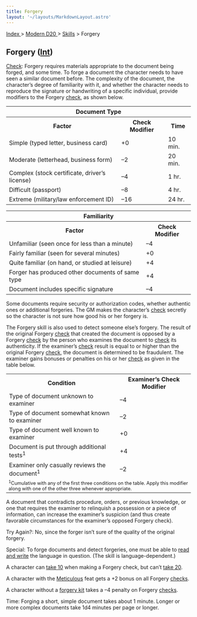```yaml
---
title: Forgery
layout: '~/layouts/MarkdownLayout.astro'
---
```


[ Index ](/) > [ Modern D20 ](/modern.d20.srd) > [Skills](/modern.d20.srd/skills) > Forgery

## Forgery ([Int](/modern.d20.srd/basics/ability.scores))

[Check](/modern.d20.srd/skills/skill.basics.php#skill): Forgery requires
materials appropriate to the document being forged, and some time. To forge a
document the character needs to have seen a similar document before. The
complexity of the document, the character’s degree of familiarity with it, and
whether the character needs to reproduce the signature or handwriting of a
specific individual, provide modifiers to the Forgery
[check](/modern.d20.srd/skills/skill.basics.php#skill), as shown below.


<table> <tr><th colspan="3"> Document Type</th></tr> <tr> <th>Factor</th> <th>Check Modifier</th> <th>Time</th> </tr> <tr><td> Simple (typed letter, business card)</td><td> +0</td><td> 10 min. </td></tr> <tr class="shaded"><td> Moderate (letterhead, business form)</td><td> –2</td><td> 20 min. </td></tr> <tr><td> Complex (stock certificate, driver’s license)</td><td> –4</td><td> 1 hr. </td></tr> <tr class="shaded"><td> Difficult (passport)</td><td> –8</td><td> 4 hr. </td></tr> <tr><td> Extreme (military/law enforcement ID)</td><td> –16</td><td> 24 hr. </td></tr></table>
 
<table> <tr><th colspan="2"> Familiarity</th></tr> <tr> <th>Factor</th> <th>Check Modifier</th> </tr> <tr><td> Unfamiliar (seen once for less than a minute)</td><td> –4 </td></tr> <tr class="shaded"><td> Fairly familiar (seen for several minutes)</td><td> +0 </td></tr> <tr><td> Quite familiar (on hand, or studied at leisure)</td><td> +4 </td></tr> <tr class="shaded"><td> Forger has produced other documents of same type</td><td> +4 </td></tr> <tr><td> Document includes specific signature</td><td> –4 </td></tr> </table>


Some documents require security or authorization codes, whether authentic ones
or additional forgeries. The GM makes the character’s
[check](/modern.d20.srd/skills/skill.basics.php#skill) secretly so the
character is not sure how good his or her forgery is.

The Forgery skill is also used to detect someone else’s forgery. The result of
the original Forgery [check](/modern.d20.srd/skills/skill.basics.php#skill)
that created the document is opposed by a Forgery
[check](/modern.d20.srd/skills/skill.basics.php#skill) by the person who
examines the document to
[check](/modern.d20.srd/skills/skill.basics.php#skill) its authenticity. If
the examiner’s [check](/modern.d20.srd/skills/skill.basics.php#skill) result
is equal to or higher than the original Forgery
[check](/modern.d20.srd/skills/skill.basics.php#skill), the document is
determined to be fraudulent. The examiner gains bonuses or penalties on his or
her [check](/modern.d20.srd/skills/skill.basics.php#skill) as given in the
table below.


<table> <tr><th> Condition</th><th> Examiner’s Check Modifier</th></tr> <tr><td> Type of document unknown to examiner</td><td> –4 </td></tr> <tr class="shaded"><td> Type of document somewhat known to examiner</td><td> –2 </td></tr> <tr><td> Type of document well known to examiner</td><td> +0 </td></tr> <tr class="shaded"><td> Document is put through additional tests<sup>1</sup></td><td> +4 </td></tr> <tr><td> Examiner only casually reviews the document<sup>1</sup></td><td> –2 </td></tr> <tr><td colspan="2" style="text-align: left; font-size: .8em;"> <sup>1</sup>Cumulative with any of the first three conditions on the table. Apply this modifier along with one of the other three whenever appropriate. </td></tr></table>


A document that contradicts procedure, orders, or previous knowledge, or one
that requires the examiner to relinquish a possession or a piece of
information, can increase the examiner’s suspicion (and thus create favorable
circumstances for the examiner’s opposed Forgery check).

Try Again?: No, since the forger isn’t sure of the quality of the original
forgery.

Special: To forge documents and detect forgeries, one must be able to [read and write](/modern.d20.srd/skills/read.write.language) the language in
question. (The skill is language-dependent.)

A character can [take 10](/modern.d20.srd/skills/skill.basics.php#take10) when
making a Forgery check, but can’t [take 20](/modern.d20.srd/skills/skill.basics.php#take20).

A character with the [Meticulous](/modern.d20.srd/feats/meticulous) feat gets
a +2 bonus on all Forgery
[checks](/modern.d20.srd/skills/skill.basics.php#skill).

A character without a [forgery kit](/modern.d20.srd/equipment/professional.equipment) takes a –4 penalty on
Forgery [checks](/modern.d20.srd/skills/skill.basics.php#skill).

Time: Forging a short, simple document takes about 1 minute. Longer or more
complex documents take 1d4 minutes per page or longer.

